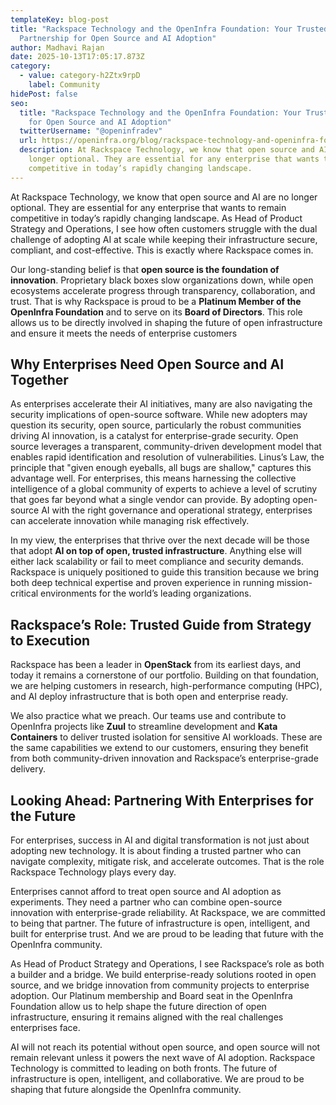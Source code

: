 ```yaml
---
templateKey: blog-post
title: "Rackspace Technology and the OpenInfra Foundation: Your Trusted
  Partnership for Open Source and AI Adoption"
author: Madhavi Rajan
date: 2025-10-13T17:05:17.873Z
category:
  - value: category-h2Ztx9rpD
    label: Community
hidePost: false
seo:
  title: "Rackspace Technology and the OpenInfra Foundation: Your Trusted Partner
    for Open Source and AI Adoption"
  twitterUsername: "@openinfradev"
  url: https://openinfra.org/blog/rackspace-technology-and-openinfra-foundation
  description: At Rackspace Technology, we know that open source and AI are no
    longer optional. They are essential for any enterprise that wants to remain
    competitive in today’s rapidly changing landscape.
---
```

At Rackspace Technology, we know that open source and AI are no longer optional. They are essential for any enterprise that wants to remain competitive in today’s rapidly changing landscape. As Head of Product Strategy and Operations, I see how often customers struggle with the dual challenge of adopting AI at scale while keeping their infrastructure secure, compliant, and cost-effective. This is exactly where Rackspace comes in.

Our long-standing belief is that **open source is the foundation of innovation**. Proprietary black boxes slow organizations down, while open ecosystems accelerate progress through transparency, collaboration, and trust. That is why Rackspace is proud to be a **Platinum Member of the OpenInfra Foundation** and to serve on its **Board of Directors**. This role allows us to be directly involved in shaping the future of open infrastructure and ensure it meets the needs of enterprise customers

## Why Enterprises Need Open Source and AI Together

As enterprises accelerate their AI initiatives, many are also navigating the security implications of open-source software. While new adopters may question its security, open source, particularly the robust communities driving AI innovation, is a catalyst for enterprise-grade security. Open source leverages a transparent, community-driven development model that enables rapid identification and resolution of vulnerabilities. Linus’s Law, the principle that "given enough eyeballs, all bugs are shallow," captures this advantage well. For enterprises, this means harnessing the collective intelligence of a global community of experts to achieve a level of scrutiny that goes far beyond what a single vendor can provide. By adopting open-source AI with the right governance and operational strategy, enterprises can accelerate innovation while managing risk effectively.

In my view, the enterprises that thrive over the next decade will be those that adopt **AI on top of open, trusted infrastructure**. Anything else will either lack scalability or fail to meet compliance and security demands. Rackspace is uniquely positioned to guide this transition because we bring both deep technical expertise and proven experience in running mission-critical environments for the world’s leading organizations.

## Rackspace’s Role: Trusted Guide from Strategy to Execution

Rackspace has been a leader in **OpenStack** from its earliest days, and today it remains a cornerstone of our portfolio. Building on that foundation, we are helping customers in research, high-performance computing (HPC), and AI deploy infrastructure that is both open and enterprise ready.

We also practice what we preach. Our teams use and contribute to OpenInfra projects like **Zuul** to streamline development and **Kata Containers** to deliver trusted isolation for sensitive AI workloads. These are the same capabilities we extend to our customers, ensuring they benefit from both community-driven innovation and Rackspace’s enterprise-grade delivery.

## Looking Ahead: Partnering With Enterprises for the Future

For enterprises, success in AI and digital transformation is not just about adopting new technology. It is about finding a trusted partner who can navigate complexity, mitigate risk, and accelerate outcomes. That is the role Rackspace Technology plays every day.

Enterprises cannot afford to treat open source and AI adoption as experiments. They need a partner who can combine open-source innovation with enterprise-grade reliability. At Rackspace, we are committed to being that partner. The future of infrastructure is open, intelligent, and built for enterprise trust. And we are proud to be leading that future with the OpenInfra community.

As Head of Product Strategy and Operations, I see Rackspace’s role as both a builder and a bridge. We build enterprise-ready solutions rooted in open source, and we bridge innovation from community projects to enterprise adoption. Our Platinum membership and Board seat in the OpenInfra Foundation allow us to help shape the future direction of open infrastructure, ensuring it remains aligned with the real challenges enterprises face.

AI will not reach its potential without open source, and open source will not remain relevant unless it powers the next wave of AI adoption. Rackspace Technology is committed to leading on both fronts. The future of infrastructure is open, intelligent, and collaborative. We are proud to be shaping that future alongside the OpenInfra community.